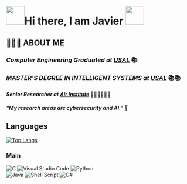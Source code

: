 # <img src ="https://i.stack.imgur.com/e8nZC.gif" width=50>Hi there, I am Javier <img src="https://media.tenor.com/images/e18de738e02a96ebacd4127a2f07a1cc/tenor.gif" width="50">
## 🧙🏻‍♂️ ABOUT ME
### *Computer Engineering Graduated at [USAL](https://usal.es/)* 📚
### *MASTER'S DEGREE IN INTELLIGENT SYSTEMS at [USAL](https://usal.es/)* 📚📚
#### *Senior Researcher at [Air Institute](https://air-institute.com/)* 👨🏼‍💻👨🏼‍💻
##### "My research areas are cybersecurity and AI." 🤖
## Languages
  [![Top Langs](https://github-readme-stats.vercel.app/api/top-langs/?username=IamYipi&layout=compact&count_private=true&theme=radical)](https://github.com/anuraghazra/github-readme-stats)
   <br>
### Main 

![C](https://img.shields.io/badge/c-%2300599C.svg?style=for-the-badge&logo=c&logoColor=white) ![Visual Studio Code](https://img.shields.io/badge/VS%20Code-0078d7.svg?style=for-the-badge&logo=visual-studio-code&logoColor=white)    ![Python](https://img.shields.io/badge/python-3670A0?style=for-the-badge&logo=python&logoColor=ffdd54)   
![Java](https://img.shields.io/badge/java-%23ED8B00.svg?style=for-the-badge&logo=java&logoColor=white)   ![Shell Script](https://img.shields.io/badge/Bash-%23121011.svg?style=for-the-badge&logo=gnu-bash&logoColor=white)   ![C#](https://img.shields.io/badge/c%23-%23239120.svg?style=for-the-badge&logo=c-sharp&logoColor=white)
